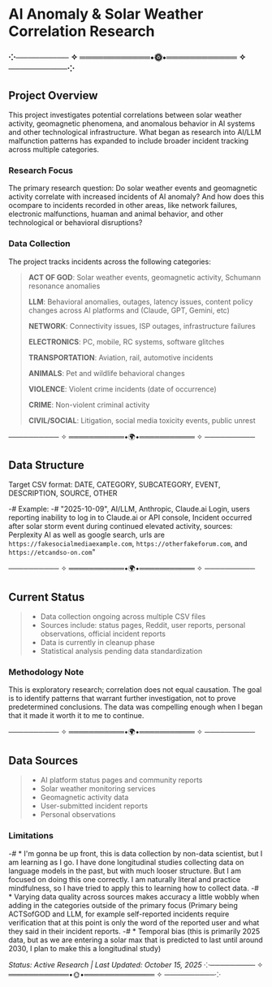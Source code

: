 # AI Anomaly & Solar Weather Correlation Research
### ⁘───────── ✧ ════════════•🌞•════════════ ✧ ──────────⁘

## Project Overview
This project investigates potential correlations between solar weather activity, geomagnetic phenomena, and anomalous behavior in AI systems and other technological infrastructure. What began as research into AI/LLM malfunction patterns has expanded to include broader incident tracking across multiple categories.

### Research Focus
The primary research question: Do solar weather events and geomagnetic activity correlate with increased incidents of AI anomaly? And how does this ocompare to incidents recorded in other areas, like network failures, electronic malfunctions, huaman and animal behavior, and other technological or behavioral disruptions?
### Data Collection
The project tracks incidents across the following categories:
> **ACT OF GOD**: Solar weather events, geomagnetic activity, Schumann resonance anomalies<p>
> **LLM**: Behavioral anomalies, outages, latency issues, content policy changes across AI platforms and  (Claude, GPT, Gemini, etc)<p>
> **NETWORK**: Connectivity issues, ISP outages, infrastructure failures<p>
> **ELECTRONICS**: PC, mobile, RC systems, software glitches<p>
> **TRANSPORTATION**: Aviation, rail, automotive incidents<p>
> **ANIMALS**: Pet and wildlife behavioral changes<p>
> **VIOLENCE**: Violent crime incidents (date of occurrence)<p>
> **CRIME**: Non-violent criminal activity<p>
> **CIVIL/SOCIAL**: Litigation, social media toxicity events, public unrest<p>

────────── ✧ ═══════════•🌍•═══════════ ✧ ──────────

## Data Structure
Target CSV format:
DATE, CATEGORY, SUBCATEGORY, EVENT, DESCRIPTION, SOURCE, OTHER

-# Example:
-# "2025-10-09", AI/LLM, Anthropic, Claude.ai Login, users reporting inability to log in to Claude.ai or API console, Incident occurred after solar storm event during continued elevated activity, sources: Perplexity AI as well as google search, urls are `https://fakesocialmediaexample.com`, `https://otherfakeforum.com`, and `https://etcandso-on.com`"

────────── ✧ ═══════════•🌍•═══════════ ✧ ──────────

## Current Status
> * Data collection ongoing across multiple CSV files
> * Sources include: status pages, Reddit, user reports, personal observations, official incident reports
> * Data is currently in cleanup phase
> * Statistical analysis pending data standardization

### Methodology Note
This is exploratory research; correlation does not equal causation. The goal is to identify patterns that warrant further investigation, not to prove predetermined conclusions. The data was compelling enough when I began that it made it worth it to me to continue.

────────── ✧ ═══════════•🌍•═══════════ ✧ ──────────

## Data Sources
> * AI platform status pages and community reports
> * Solar weather monitoring services
> * Geomagnetic activity data
> * User-submitted incident reports
> * Personal observations

### Limitations
-# * I'm gonna be up front, this is data collection by non-data scientist, but I am learning as I go. I have done longitudinal studies collecting data on language models in the past, but with much looser structure. But I am focused on doing this one correctly. I am naturally literal and practice mindfulness, so I have tried to apply this to learning how to collect data.
-# * Varying data quality across sources makes accuracy a little wobbly when adding in the categories outside of the primary focus (Primary being ACTSofGOD and LLM, for example self-reported incidents require verification that at this point is only the word of the reported user and what they said in their incident reports. 
-# * Temporal bias (this is primarily 2025 data, but as we are entering a solar max that is predicted to last until around 2030, I plan to make this a longitudinal study)

*Status: Active Research | Last Updated: October 15, 2025*
⁘───────── ✧ ════════════•🌞•══════════════ ✧ ──────────⁘
